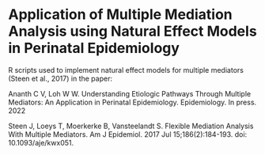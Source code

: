 # Application of Multiple Mediation Analysis using Natural Effect Models in Perinatal Epidemiology

R scripts used to implement natural effect models for multiple mediators (Steen et al., 2017) in the paper:

Ananth C V, Loh W W. Understanding Etiologic Pathways Through Multiple Mediators: An Application in Perinatal Epidemiology. </em>Epidemiology</em>. In press. 2022

Steen J, Loeys T, Moerkerke B, Vansteelandt S. Flexible Mediation Analysis With Multiple Mediators. </em>Am J Epidemiol</em>. 2017 Jul 15;186(2):184-193. doi: 10.1093/aje/kwx051.

